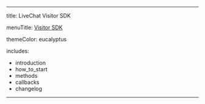 ---
title: LiveChat Visitor SDK

menuTitle: <u>Visitor SDK</u>

themeColor: eucalyptus

includes:
  - introduction
  - how_to_start
  - methods
  - callbacks
  - changelog
  
----
